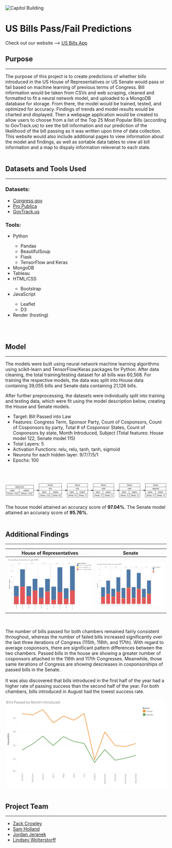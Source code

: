 ![Capitol Building](https://media.istockphoto.com/id/1083556420/photo/us-capitol-at-sunny-day.jpg?s=612x612&w=0&k=20&c=0DozXvje-_afE6w8QAoce0tow3QMLWum3utGVCkUicA=)

# US Bills Pass/Fail Predictions
Check out our website --> [US Bills App](https://usbillsapp.onrender.com/)

## Purpose
<hr>
The purpose of this project is to create predictions of whether bills introduced in the US House of Representatives or US Senate would pass or fail based on machine learning of previous terms of Congress. Bill information would be taken from CSVs and web scraping, cleaned and formatted to fit a neural network model, and uploaded to a MongoDB database for storage. From there, the model would be trained, tested, and optimized for accuracy. Findings of trends and model results would be charted and displayed. Then a webpage application would be created to allow users to choose from a list of the Top 25 Most Popular Bills (according to GovTrack.us) to see the bill information and our prediction of the likelihood of the bill passing as it was written upon time of data collection. This website would also include additional pages to view information about the model and findings, as well as sortable data tables to view all bill information and a map to dispaly information relevenat to each state.
<br>
<br>

## Datasets and Tools Used
<hr>

### Datasets:
- [Congress.gov](https://api.congress.gov/)
- [Pro Publica](https://www.propublica.org/datastore/api/propublica-congress-api)
- [GovTrack.us](https://www.govtrack.us/congress/bills/)

### Tools:
<ul>
<li>Python</li>
    <ul>
    <li>Pandas</li>
    <li>BeautifulSoup</li>
    <li>Flask</li>
    <li>TensorFlow and Keras</li>
    </ul>
<li>MongoDB</li>
<li>Tableau</li>
<li>HTML/CSS</li>
    <ul>
    <li>Bootstrap</li>
    </ul>
<li>JavaScript</li>
    <ul>
    <li>Leaflet</li>
    <li>D3</li>
    </ul>
<li>Render (hosting)</li>
</ul>
<br>
<br>

## Model
<hr>
The models were built using neural network machine learning algorithms using scikit-learn and TensorFlow/Keras packages for Python. After data cleaning, the total training/testing dataset for all bills was 60,568. For training the respective models, the data was split into House data containing 39,055 bills and Senate data containing 21,126 bills.

After further preprocessing, the datasets were individually split into training and testing data, which were fit using the model description below, creating the House and Senate models.

- Target: Bill Passed into Law
- Features: Congress Term, Sponsor Party, Count of Cosponsors, Count of Cosponsors by party, Total # of Cosponsor States, Count of Cosponsors by state, Month Introduced, Subject (Total features: House model 122, Senate model 115)
- Total Layers: 5
- Activation Functions: relu, relu, tanh, tanh, sigmoid
- Neurons for each hidden layer: 9/7/7/5/1
- Epochs: 100
<br>
<br>

![Model](webapp/static/img/house_model_nn.png)
<br>
<br>
The house model attained an accuracy score of <strong>97.04%</strong>. The Senate model attained an accuracy score of <strong>95.76%</strong>.
<br>
<br>

## Additional Findings
<hr>

House of Representatives             |  Senate
:-------------------------:|:-------------------------:
![House Bills](webapp/static/img/HouseCosponsors.png)  |  ![Senate Bill](webapp/static/img/SenateCosponsors.png)
 
<br>
<br>
The number of bills passed for both chambers remained fairly consistent throughout, whereas the number of failed bills increased significantly over the last three iterations of Congress (115th, 116th, and 117th). With regard to average cosponsors, there are significant pattern differences between the two chambers. Passed bills in the house are showing a greater number of cosponsors attached in the 116th and 117th Congresses. Meanwhile, those same iterations of Congress are showing descreases in cosponsorships of passed bills in the Senate.
<br>
<br>
It was also discovered that bills introduced in the first half of the year had a higher rate of passing success than the second half of the year. For both chambers, bills introduced in August had the lowest success rate.

![Month Introduced](webapp/static/img/MonthIntroduced.png)
<br>
<br>

## Project Team
<hr>

- [Zack Crowley](https://github.com/zwcrowley)
- [Sam Holland](https://github.com/holla394)
- [Jordan Jeranek](https://github.com/JJERANEK)
- [Lindsey Wolterstorff](https://github.com/LindseyWol)